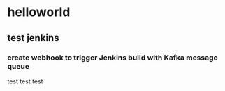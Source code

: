 # helloworld
## test jenkins 
### create webhook to trigger Jenkins build with Kafka message queue
test test test





